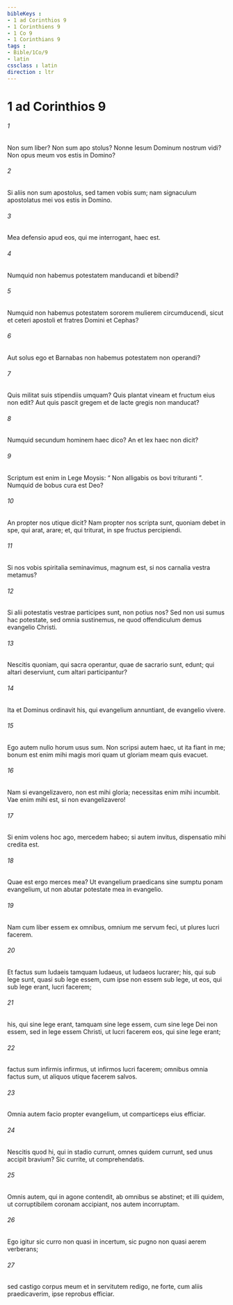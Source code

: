 ```yaml
---
bibleKeys : 
- 1 ad Corinthios 9
- 1 Corinthiens 9
- 1 Co 9
- 1 Corinthians 9
tags : 
- Bible/1Co/9
- latin
cssclass : latin
direction : ltr
---
```


# 1 ad Corinthios 9

###### 1
Non sum liber? Non sum apo stolus? Nonne Iesum Dominum nostrum vidi? Non opus meum vos estis in Domino? 
###### 2
Si aliis non sum apostolus, sed tamen vobis sum; nam signaculum apostolatus mei vos estis in Domino. 
###### 3
Mea defensio apud eos, qui me interrogant, haec est. 
###### 4
Numquid non habemus potestatem manducandi et bibendi? 
###### 5
Numquid non habemus potestatem sororem mulierem circumducendi, sicut et ceteri apostoli et fratres Domini et Cephas? 
###### 6
Aut solus ego et Barnabas non habemus potestatem non operandi?
###### 7
Quis militat suis stipendiis umquam? Quis plantat vineam et fructum eius non edit? Aut quis pascit gregem et de lacte gregis non manducat? 
###### 8
Numquid secundum hominem haec dico? An et lex haec non dicit? 
###### 9
Scriptum est enim in Lege Moysis: “ Non alligabis os bovi trituranti ”. Numquid de bobus cura est Deo? 
###### 10
An propter nos utique dicit? Nam propter nos scripta sunt, quoniam debet in spe, qui arat, arare; et, qui triturat, in spe fructus percipiendi. 
###### 11
Si nos vobis spiritalia seminavimus, magnum est, si nos carnalia vestra metamus? 
###### 12
Si alii potestatis vestrae participes sunt, non potius nos? Sed non usi sumus hac potestate, sed omnia sustinemus, ne quod offendiculum demus evangelio Christi. 
###### 13
Nescitis quoniam, qui sacra operantur, quae de sacrario sunt, edunt; qui altari deserviunt, cum altari participantur? 
###### 14
Ita et Dominus ordinavit his, qui evangelium annuntiant, de evangelio vivere.
###### 15
Ego autem nullo horum usus sum. Non scripsi autem haec, ut ita fiant in me; bonum est enim mihi magis mori quam ut gloriam meam quis evacuet. 
###### 16
Nam si evangelizavero, non est mihi gloria; necessitas enim mihi incumbit. Vae enim mihi est, si non evangelizavero! 
###### 17
Si enim volens hoc ago, mercedem habeo; si autem invitus, dispensatio mihi credita est. 
###### 18
Quae est ergo merces mea? Ut evangelium praedicans sine sumptu ponam evangelium, ut non abutar potestate mea in evangelio.
###### 19
Nam cum liber essem ex omnibus, omnium me servum feci, ut plures lucri facerem. 
###### 20
Et factus sum Iudaeis tamquam Iudaeus, ut Iudaeos lucrarer; his, qui sub lege sunt, quasi sub lege essem, cum ipse non essem sub lege, ut eos, qui sub lege erant, lucri facerem; 
###### 21
his, qui sine lege erant, tamquam sine lege essem, cum sine lege Dei non essem, sed in lege essem Christi, ut lucri facerem eos, qui sine lege erant; 
###### 22
factus sum infirmis infirmus, ut infirmos lucri facerem; omnibus omnia factus sum, ut aliquos utique facerem salvos. 
###### 23
Omnia autem facio propter evangelium, ut comparticeps eius efficiar.
###### 24
Nescitis quod hi, qui in stadio currunt, omnes quidem currunt, sed unus accipit bravium? Sic currite, ut comprehendatis. 
###### 25
Omnis autem, qui in agone contendit, ab omnibus se abstinet; et illi quidem, ut corruptibilem coronam accipiant, nos autem incorruptam. 
###### 26
Ego igitur sic curro non quasi in incertum, sic pugno non quasi aerem verberans; 
###### 27
sed castigo corpus meum et in servitutem redigo, ne forte, cum aliis praedicaverim, ipse reprobus efficiar.
